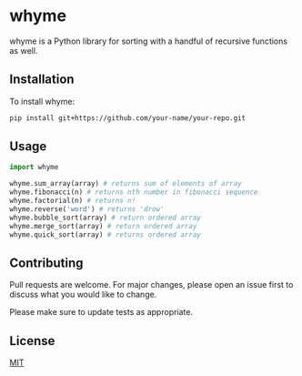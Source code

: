 # whyme

whyme is a Python library for sorting with a handful of recursive functions as well.

## Installation

To install whyme:

```bash
pip install git+https://github.com/your-name/your-repo.git
```

## Usage

```python
import whyme

whyme.sum_array(array) # returns sum of elements of array
whyme.fibonacci(n) # returns nth number in fibonacci sequence
whyme.factorial(n) # returns n!
whyme.reverse('word') # returns 'drow'
whyme.bubble_sort(array) # return ordered array
whyme.merge_sort(array) # return ordered array
whyme.quick_sort(array) # returns ordered array
```

## Contributing
Pull requests are welcome. For major changes, please open an issue first to discuss what you would like to change.

Please make sure to update tests as appropriate.

## License
[MIT](https://choosealicense.com/licenses/mit/)
